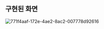 
## 구현된 화면

![771f4aaf-172e-4ae2-8ac2-007778d92616](https://github.com/jinho-22/webd/assets/129517591/e484949c-ab43-4341-bbe4-b7f7e00e10dd)
